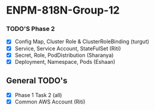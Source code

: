 # ENPM-818N-Group-12

### TODO'S Phase 2
- [x] Config Map, Cluster Role & ClusterRoleBinding (turgut)
- [x] Service, Service Account, StateFulSet (Riti)
- [x] Secret, Role, PodDistribution (Sharanya)
- [x] Deployment, Namespace, Pods (Eshaan)

## General TODO's
- [x] Phase 1 Task 2 (all)
- [x] Common AWS Account (Riti)